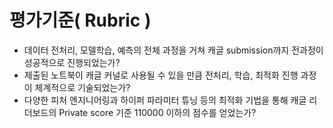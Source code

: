 # 평가기준( Rubric ) 
- 데이터 전처리, 모델학습, 예측의 전체 과정을 거쳐 캐글 submission까지 전과정이 성공적으로 진행되었는가?
- 제출된 노트북이 캐글 커널로 사용될 수 있을 만큼 전처리, 학습, 최적화 진행 과정이 체계적으로 기술되었는가?
- 다양한 피처 엔지니어링과 하이퍼 파라미터 튜닝 등의 최적화 기법을 통해 캐글 리더보드의 Private score 기준 110000 이하의 점수를 얻었는가?